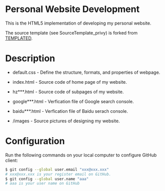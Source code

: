 # Personal Website Development

This is the HTML5 implementation of developing my personal website. 

The source template (see SourceTemplate_privy) is forked from [TEMPLATED](http://templated.co).

# Description

* default.css     -  Define the structure, formats, and properties of webpage.

* index.html      -  Source code of home page of my website.

* hz***.html      -  Source code of subpages of my website.

* google***.html  -  Verfication file of Google search console.

* baidu***.html   -  Verfication file of Baidu serach console.

* /images         -  Source pictures of designing my website.

# Configuration

Run the following commands on your local computer to configure GitHub client:
```bash
$ git config --global user.email "xxx@xxx.xxx"
# xxx@xxx.xxx is your register email on GitHub.
$ git config --global user.name "aaa"
# aaa is your user name on GitHub
```




